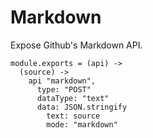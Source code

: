 Markdown
========

Expose Github's Markdown API.

    module.exports = (api) ->
      (source) ->
        api "markdown",
          type: "POST"
          dataType: "text"
          data: JSON.stringify
            text: source
            mode: "markdown"
